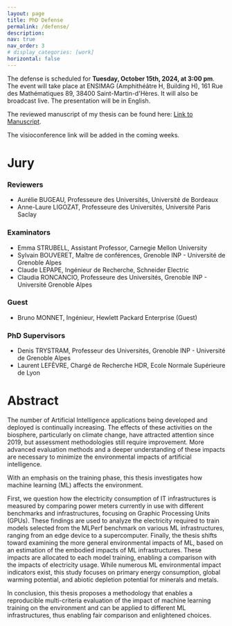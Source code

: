 ```yaml
---
layout: page
title: PhD Defense
permalink: /defense/
description:
nav: true
nav_order: 3
# display_categories: [work]
horizontal: false
---
```

The defense is scheduled for **Tuesday, October 15th, 2024, at 3:00 pm**. The event will take place at ENSIMAG (Amphithéâtre H, Building H), 161 Rue des Mathématiques 89, 38400 Saint-Martin-d'Hères. It will also be broadcast live. The presentation will be in English.

The reviewed manuscript of my thesis can be found here: [Link to Manuscript](assets/pdf/PhD_Thesis_Mathilde_JAY.pdf).

The visioconference link will be added in the coming weeks.

# Jury
### Reviewers
- Aurélie BUGEAU, Professeure des Universités, Université de Bordeaux
- Anne-Laure LIGOZAT, Professeure des Universités, Université Paris Saclay

### Examinators
- Emma STRUBELL, Assistant Professor, Carnegie Mellon University
- Sylvain BOUVERET, Maître de conférences, Grenoble INP - Université de Grenoble Alpes
- Claude LEPAPE, Ingénieur de Recherche, Schneider Electric
- Claudia RONCANCIO, Professeure des Universités, Grenoble INP - Université Grenoble Alpes

### Guest
- Bruno MONNET, Ingénieur, Hewlett Packard Enterprise (Guest)

### PhD Supervisors
- Denis TRYSTRAM, Professeur des Universités, Grenoble INP - Université de Grenoble Alpes
- Laurent LEFÈVRE, Chargé de Recherche HDR, Ecole Normale Supérieure de Lyon

# Abstract
The number of Artificial Intelligence applications being developed and deployed is continually increasing. The effects of these activities on the biosphere, particularly on climate change, have attracted attention since 2019, but assessment methodologies still require improvement. More advanced evaluation methods and a deeper understanding of these impacts are necessary to minimize the environmental impacts of artificial intelligence.

With an emphasis on the training phase, this thesis investigates how machine learning (ML) affects the environment.

First, we question how the electricity consumption of IT infrastructures is measured by comparing power meters currently in use with different benchmarks and infrastructures, focusing on Graphic Processing Units (GPUs).
These findings are used to analyze the electricity required to train models selected from the MLPerf benchmark on various ML infrastructures, ranging from an edge device to a supercomputer. 
Finally, the thesis shifts toward examining the more general environmental impacts of ML, based on an estimation of the embodied impacts of ML infrastructures. These impacts are allocated to each model training, enabling a comparison with the impacts of electricity usage. While numerous ML environmental impact indicators exist, this study focuses on primary energy consumption, global warming potential, and abiotic depletion potential for minerals and metals.

In conclusion, this thesis proposes a methodology that enables a reproducible multi-criteria evaluation of the impact of machine learning training on the environment and can be applied to different ML infrastructures, thus enabling fair comparison and enlightened choices.